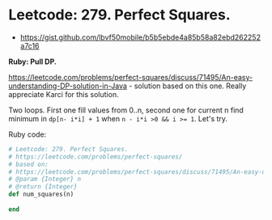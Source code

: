 # Leetcode: 279. Perfect Squares.

- https://gist.github.com/lbvf50mobile/b5b5ebde4a85b58a82ebd262252a7c16

**Ruby: Pull DP.**

https://leetcode.com/problems/perfect-squares/discuss/71495/An-easy-understanding-DP-solution-in-Java - solution based on this one. Really appreciate Karci for this solution.

Two loops. First one fill values from 0..n, second one for current n find minimum in `dp[n- i*i] + 1` when `n - i*i >0 && i >= 1`. Let's try.

Ruby code:
```Ruby
# Leetcode: 279. Perfect Squares.
# https://leetcode.com/problems/perfect-squares/
# based on:
# https://leetcode.com/problems/perfect-squares/discuss/71495/An-easy-understanding-DP-solution-in-Java
# @param {Integer} n
# @return {Integer}
def num_squares(n)
    
end
```
